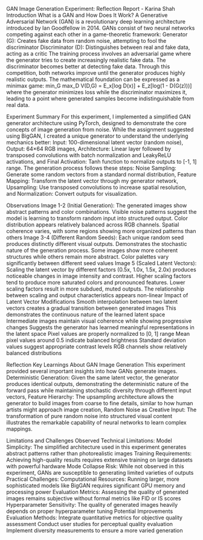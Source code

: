 GAN Image Generation Experiment: Reflection Report - Karina Shah
Introduction
What is a GAN and How Does It Work?
A Generative Adversarial Network (GAN) is a revolutionary deep learning architecture introduced by Ian Goodfellow in 2014. GANs consist of two neural networks competing against each other in a game-theoretic framework:
Generator (G): Creates fake data from random noise, attempting to fool the discriminator
Discriminator (D): Distinguishes between real and fake data, acting as a critic
The training process involves an adversarial game where the generator tries to create increasingly realistic fake data. The discriminator becomes better at detecting fake data. Through this competition, both networks improve until the generator produces highly realistic outputs. The mathematical foundation can be expressed as a minimax game: min_G max_D V(D,G) = E_x[log D(x)] + E_z[log(1 - D(G(z)))] where the generator minimizes loss while the discriminator maximizes it, leading to a point where generated samples become indistinguishable from real data.

Experiment Summary
For this experiment, I implemented a simplified GAN generator architecture using PyTorch, designed to demonstrate the core concepts of image generation from noise. While the assignment suggested using BigGAN, I created a unique generator to understand the underlying mechanics better: Input: 100-dimensional latent vector (random noise), Output: 64×64 RGB images, Architecture: Linear layer followed by transposed convolutions with batch normalization and LeakyReLU activations, and Final Activation: Tanh function to normalize outputs to [-1, 1] range. The generation process follows these steps: Noise Sampling: Generate some random vectors from a standard normal distribution, Feature Mapping: Transform the latent vector through my generator network, Upsampling: Use transposed convolutions to increase spatial resolution, and Normalization: Convert outputs for visualization.

Observations
Image 1-2 (Initial Generation):
The generated images show abstract patterns and color combinations. Visible noise patterns suggest the model is learning to transform random input into structured output. Color distribution appears relatively balanced across RGB channels. Spatial coherence varies, with some regions showing more organized patterns than others
Image 3-4 (Different Random Seeds):
Each unique random seed produces distinctly different visual outputs. Demonstrates the stochastic nature of the generation process. Some images show more coherent structures while others remain more abstract. Color palettes vary significantly between different seed values
Image 5 (Scaled Latent Vectors):
Scaling the latent vector by different factors (0.5x, 1.0x, 1.5x, 2.0x) produces noticeable changes in image intensity and contrast. Higher scaling factors tend to produce more saturated colors and pronounced features. Lower scaling factors result in more subdued, muted outputs. The relationship between scaling and output characteristics appears non-linear
Impact of Latent Vector Modifications
Smooth interpolation between two latent vectors creates a gradual transition between generated images
This demonstrates the continuous nature of the learned latent space
Intermediate images maintain visual coherence while showing progressive changes
Suggests the generator has learned meaningful representations in the latent space
Pixel values are properly normalized to [0, 1] range
Mean pixel values around 0.5 indicate balanced brightness
Standard deviation values suggest appropriate contrast levels
RGB channels show relatively balanced distributions

Reflection
Key Learnings About GAN Image Generation
This experiment provided several important insights into how GANs generate images. Deterministic Generation: Given the same latent vector, the generator produces identical outputs, demonstrating the deterministic nature of the forward pass while maintaining stochastic diversity through different input vectors, Feature Hierarchy: The upsampling architecture allows the generator to build images from coarse to fine details, similar to how human artists might approach image creation, Random Noise as Creative Input: The transformation of pure random noise into structured visual content illustrates the remarkable capability of neural networks to learn complex mappings.


Limitations and Challenges Observed
Technical Limitations:
Model Simplicity: The simplified architecture used in this experiment generates abstract patterns rather than photorealistic images
Training Requirements: Achieving high-quality results requires extensive training on large datasets with powerful hardware
Mode Collapse Risk: While not observed in this experiment, GANs are susceptible to generating limited varieties of outputs
Practical Challenges:
Computational Resources: Running larger, more sophisticated models like BigGAN requires significant GPU memory and processing power
Evaluation Metrics: Assessing the quality of generated images remains subjective without formal metrics like FID or IS scores
Hyperparameter Sensitivity: The quality of generated images heavily depends on proper hyperparameter tuning
Potential Improvements
Evaluation Methods:
Integrate quantitative metrics for objective quality assessment
Conduct user studies for perceptual quality evaluation
Implement diversity measurements to ensure a more varied generation

